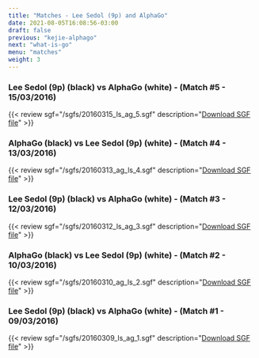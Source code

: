 ```yaml
---
title: "Matches - Lee Sedol (9p) and AlphaGo"
date: 2021-08-05T16:08:56-03:00
draft: false
previous: "kejie-alphago"
next: "what-is-go"
menu: "matches"
weight: 3
---
```


### Lee Sedol (9p) (black) vs AlphaGo (white) - (Match #5 - 15/03/2016)

{{< review sgf="/sgfs/20160315_ls_ag_5.sgf" description="<a href='/sgfs/20160315_ls_ag_5.sgf'>Download SGF file</a>" >}}

### AlphaGo (black) vs Lee Sedol (9p) (white) - (Match #4 - 13/03/2016)

{{< review sgf="/sgfs/20160313_ag_ls_4.sgf" description="<a href='/sgfs/20160313_ag_ls_4.sgf'>Download SGF file</a>" >}}

### Lee Sedol (9p) (black) vs AlphaGo (white) - (Match #3 - 12/03/2016)

{{< review sgf="/sgfs/20160312_ls_ag_3.sgf" description="<a href='/sgfs/20160312_ls_ag_3.sgf'>Download SGF file</a>" >}}

### AlphaGo (black) vs Lee Sedol (9p) (white) - (Match #2 - 10/03/2016)

{{< review sgf="/sgfs/20160310_ag_ls_2.sgf" description="<a href='/sgfs/20160310_ag_ls_2.sgf'>Download SGF file</a>" >}}

### Lee Sedol (9p) (black) vs AlphaGo (white) - (Match #1 - 09/03/2016)

{{< review sgf="/sgfs/20160309_ls_ag_1.sgf" description="<a href='/sgfs/20160309_ls_ag_1.sgf'>Download SGF file</a>" >}}
